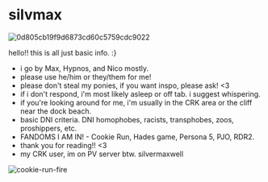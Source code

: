 # silvmax
![0d805cb19f9d6873cd60c5759cdc9022](https://github.com/user-attachments/assets/c700f8a0-c453-4fb2-9daf-d7463210d794)

hello!! this is all just basic info. :}
* i go by Max, Hypnos, and Nico mostly.
* please use he/him or they/them for me!
* please don't steal my ponies, if you want inspo, please ask! <3
* if i don't respond, i'm most likely asleep or off tab. i suggest whispering.
* if you're looking around for me, i'm usually in the CRK area or the cliff near the dock beach.
* basic DNI criteria. DNI homophobes, racists, transphobes, zoos, proshippers, etc.
* FANDOMS I AM IN! - Cookie Run, Hades game, Persona 5, PJO, RDR2.
* thank you for reading!! <3
* my CRK user, im on PV server btw. silvermaxwell

![cookie-run-fire](https://github.com/user-attachments/assets/312a92b0-be69-406f-b54e-c88e97cbe7a4)
